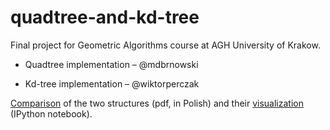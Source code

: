 # quadtree-and-kd-tree

Final project for Geometric Algorithms course at AGH University of Krakow.

* Quadtree implementation – @mdbrnowski

* Kd-tree implementation – @wiktorperczak

[Comparison](docs/documentation/documentation.pdf) of the two structures (pdf, in Polish) and their [visualization](visualization.ipynb) (IPython notebook).
